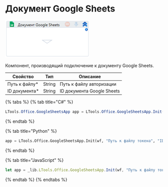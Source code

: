 # Документ Google Sheets

![](<../../../.gitbook/assets/image (289).png>)

Компонент, производящий подключение к документу Google Sheets.

| Свойство       | Тип    | Описание                   |
| -------------- | ------ | -------------------------- |
| Путь к файлу\* | String | Путь к файлу авторизации   |
| ID документа\* | String | ID документа Google Sheets |

{% tabs %}
{% tab title="C#" %}
```csharp
LTools.Office.GoogleSheetsApp app = LTools.Office.GoogleSheetsApp.Init(wf, @"Путь к токену", @"ID документа");
```
{% endtab %}

{% tab title="Python" %}
```python
app = LTools.Office.GoogleSheetsApp.Init(wf, "Путь к файлу токена", "ID документа")
```
{% endtab %}

{% tab title="JavaScript" %}
```javascript
let app = _lib.LTools.Office.GoogleSheetsApp.Init(wf, "Путь к файлу токена", "ID документа");
```
{% endtab %}
{% endtabs %}
